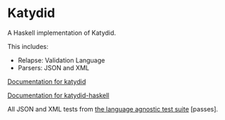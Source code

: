 # Katydid

A Haskell implementation of Katydid.

This includes:

  - Relapse: Validation Language 
  - Parsers: JSON and XML

[Documentation for katydid](http://katydid.github.io/)

[Documentation for katydid-haskell](https://katydid.github.io/katydid-haskell/)

All JSON and XML tests from [the language agnostic test suite](https://github.com/katydid/testsuite) [passes].